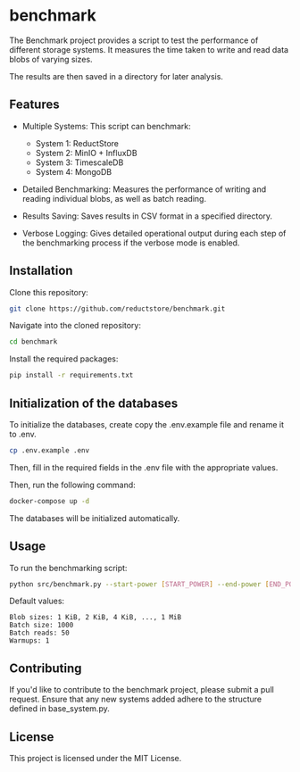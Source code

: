 # benchmark
The Benchmark project provides a script to test the performance of different storage systems. 
It measures the time taken to write and read data blobs of varying sizes. 

The results are then saved in a directory for later analysis.

## Features
- Multiple Systems: This script can benchmark:
  - System 1: ReductStore
  - System 2: MinIO + InfluxDB
  - System 3: TimescaleDB
  - System 4: MongoDB

- Detailed Benchmarking: Measures the performance of writing and reading individual blobs, as well as batch reading.

- Results Saving: Saves results in CSV format in a specified directory.

- Verbose Logging: Gives detailed operational output during each step of the benchmarking process if the verbose mode is enabled.

## Installation

Clone this repository:
```bash
git clone https://github.com/reductstore/benchmark.git
```

Navigate into the cloned repository:
```bash
cd benchmark
```

Install the required packages:
```bash
pip install -r requirements.txt
```

## Initialization of the databases

To initialize the databases, create copy the .env.example file and rename it to .env.

```bash
cp .env.example .env
```

Then, fill in the required fields in the .env file with the appropriate values.

Then, run the following command:

```bash
docker-compose up -d
```

The databases will be initialized automatically.

## Usage

To run the benchmarking script:

```bash
python src/benchmark.py --start-power [START_POWER] --end-power [END_POWER]--batch-size [BATCH_SIZE] --batch-reads  [NUM_TRIALS] --warmups [WARMUPS]   --quiet  --directory [DIRECTORY]
```

Default values:
```
Blob sizes: 1 KiB, 2 KiB, 4 KiB, ..., 1 MiB
Batch size: 1000
Batch reads: 50
Warmups: 1
```

## Contributing
If you'd like to contribute to the benchmark project, please submit a pull request. Ensure that any new systems added adhere to the structure defined in base_system.py.

## License
This project is licensed under the MIT License.